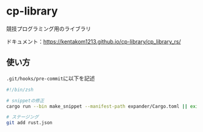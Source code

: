 # cp-library

競技プログラミング用のライブラリ

ドキュメント：https://kentakom1213.github.io/cp-library/cp_library_rs/

## 使い方

`.git/hooks/pre-commit`に以下を記述

```sh
#!/bin/zsh

# snippetの修正
cargo run --bin make_snippet --manifest-path expander/Cargo.toml || exit 1

# ステージング
git add rust.json
```
